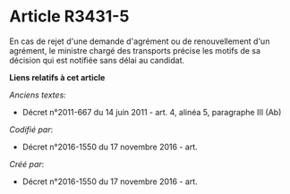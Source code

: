 # Article R3431-5

En cas de rejet d'une demande d'agrément ou de renouvellement d'un agrément, le ministre chargé des transports précise les
motifs de sa décision qui est notifiée sans délai au candidat.

**Liens relatifs à cet article**

_Anciens textes_:

  - Décret n°2011-667 du 14 juin 2011 - art. 4, alinéa 5, paragraphe III  (Ab)

_Codifié par_:

  - Décret n°2016-1550 du 17 novembre 2016 - art.

_Créé par_:

  - Décret n°2016-1550 du 17 novembre 2016 - art.
